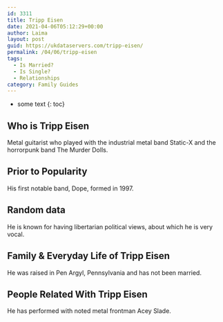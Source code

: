 ```yaml
---
id: 3311
title: Tripp Eisen
date: 2021-04-06T05:12:29+00:00
author: Laima
layout: post
guid: https://ukdataservers.com/tripp-eisen/
permalink: /04/06/tripp-eisen
tags:
  - Is Married?
  - Is Single?
  - Relationships
category: Family Guides
---
```


* some text
{: toc}


## Who is Tripp Eisen
                  
                  
                  
Metal guitarist who played with the industrial metal band Static-X and the horrorpunk band The Murder Dolls.
                  
              
            
              
            
                
                
                
## Prior to Popularity
                  
                  
                  
His first notable band, Dope, formed in 1997.
                  
              
            
              
            
                
                
                
## Random data
                  
                  
                  
He is known for having libertarian political views, about which he is very vocal.
                  
              
            
              
            
                
                
                
## Family & Everyday Life of Tripp Eisen
                  
                  
                  
He was raised in Pen Argyl, Pennsylvania and has not been married.
                  
              
            
              
            
                
                
                
## People Related With Tripp Eisen
                  
                  
                  
He has performed with noted metal frontman Acey Slade.
                  
              
            
              
            
                
              
            
              
              
            
            
              
            
          
          
          